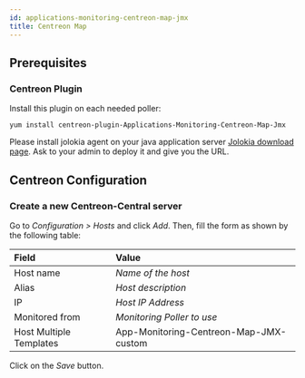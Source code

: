 ```yaml
---
id: applications-monitoring-centreon-map-jmx
title: Centreon Map
---
```


## Prerequisites

### Centreon Plugin

Install this plugin on each needed poller:

``` shell
yum install centreon-plugin-Applications-Monitoring-Centreon-Map-Jmx
```

Please install jolokia agent on your java application server [Jolokia download
page](https://jolokia.org/download.html). Ask to your admin to deploy it and
give you the URL.

## Centreon Configuration

### Create a new Centreon-Central server

Go to *Configuration \> Hosts* and click *Add*. Then, fill the form as shown by
the following table:

| Field                   | Value                                  |
| :---------------------- | :------------------------------------- |
| Host name               | *Name of the host*                     |
| Alias                   | *Host description*                     |
| IP                      | *Host IP Address*                      |
| Monitored from          | *Monitoring Poller to use*             |
| Host Multiple Templates | App-Monitoring-Centreon-Map-JMX-custom |

Click on the *Save* button.
